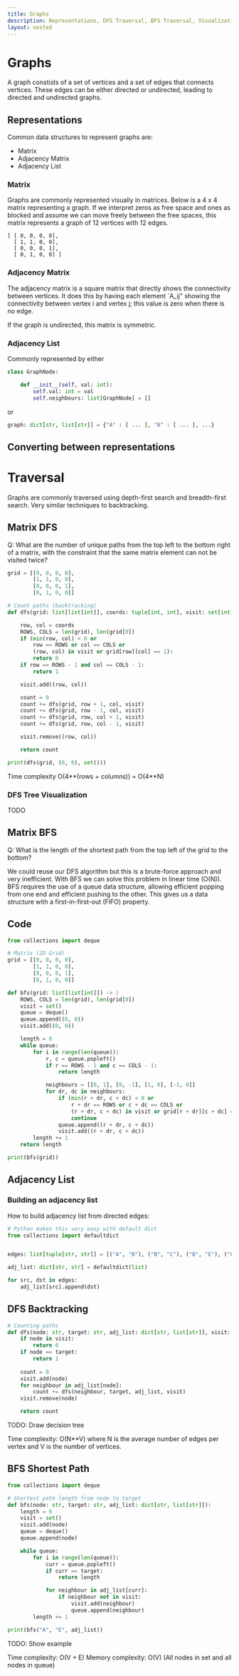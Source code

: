 ```yaml
---
title: Graphs
description: Representations, DFS Traversal, BFS Traversal, Visualization, Backtracking, Shortest Path
layout: nested
---
```


# Graphs

A graph constists of a set of vertices and a set of edges that connects vertices. These edges can be either directed or undirected, leading to directed and undirected graphs. 

## Representations

Common data structures to represent graphs are:

 - Matrix
 - Adjacency Matrix
 - Adjacency List

### Matrix

Graphs are commonly represented visually in matrices. Below is a 4 x 4 matrix representing a graph. If we interpret zeros as free space and ones as blocked and assume we can move freely between the free spaces, this matrix represents a graph of 12 vertices with 12 edges. 

```
[ [ 0, 0, 0, 0],
  [ 1, 1, 0, 0],
  [ 0, 0, 0, 1],
  [ 0, 1, 0, 0] ]
```

### Adjacency Matrix

The adjacency matrix is a square matrix that directly shows the connectivity between vertices. It does this by having each element `A_ij" showing the connectivity between vertex i and vertex j; this value is zero when there is no edge.

If the graph is undirected, this matrix is symmetric.

### Adjacency List

Commonly represented by either

```python
class GraphNode:

    def __init__(self, val: int):
        self.val: int = val
        self.neighbours: list[GraphNode] = []
```

or

```python
graph: dict[str, list[str]] = {"A" : [ ... ], "B" : [ ... ], ...}
```

## Converting between representations



# Traversal

Graphs are commonly traversed using depth-first search and breadth-first search. Very similar techniques to backtracking.

## Matrix DFS

Q: What are the number of unique paths from the top left to the bottom right of a matrix, with the constraint that the same matrix element can not be visited twice?

```python
grid = [[0, 0, 0, 0],
        [1, 1, 0, 0],
        [0, 0, 0, 1],
        [0, 1, 0, 0]]

# Count paths (backtracking)
def dfs(grid: list[list[int]], coords: tuple[int, int], visit: set[int]) -> int:

    row, col = coords
    ROWS, COLS = len(grid), len(grid[0])
    if (min(row, col) < 0 or
        row == ROWS or col == COLS or
        (row, col) in visit or grid[row][col] == 1):
        return 0
    if row == ROWS - 1 and col == COLS - 1:
        return 1

    visit.add((row, col))

    count = 0
    count += dfs(grid, row + 1, col, visit)
    count += dfs(grid, row - 1, col, visit)
    count += dfs(grid, row, col + 1, visit)
    count += dfs(grid, row, col - 1, visit)

    visit.remove((row, col))

    return count

print(dfs(grid, (0, 0), set()))
```

Time complexity O(4**(rows + columns)) = O(4**N)

### DFS Tree Visualization

TODO

## Matrix BFS

Q: What is the length of the shortest path from the top left of the grid to the bottom?

We could reuse our DFS algorithm but this is a brute-force approach and very inefficient. With BFS we can solve this problem in linear time (O(N)). BFS requires the use of a queue data structure, allowing efficient popping from one end and efficient pushing to the other. This gives us a data structure with a first-in-first-out (FIFO) property.

<!-- ## Visualization -->

## Code

```python
from collections import deque

# Matrix (2D Grid)
grid = [[0, 0, 0, 0],
        [1, 1, 0, 0],
        [0, 0, 0, 1],
        [0, 1, 0, 0]]

def bfs(grid: list[list[int]]) -> :
    ROWS, COLS = len(grid), len(grid[0])
    visit = set()
    queue = deque()
    queue.append((0, 0))
    visit.add((0, 0))

    length = 0
    while queue:
        for i in range(len(queue)):
            r, c = queue.popleft()
            if r == ROWS - 1 and c == COLS - 1:
                return length

            neighbours = [[0, 1], [0, -1], [1, 0], [-1, 0]]
            for dr, dc in neighbours:
                if (min(r + dr, c + dc) < 0 or
                    r + dr == ROWS or c + dc == COLS or
                    (r + dr, c + dc) in visit or grid[r + dr][c + dc] == 1):
                    continue
                queue.append((r + dr, c + dc))
                visit.add((r + dr, c + dc))
        length += 1
    return length

print(bfs(grid))
```


## Adjacency List


### Building an adjacency list

How to build adjacency list from directed edges:

```python
# Python makes this very easy with default dict
from collections import defaultdict


edges: list[tuple[str, str]] = [("A", "B"), ("B", "C"), ("B", "E"), ("C", "E"), ("E", "D")]

adj_list: dict[str, str] = defaultdict(list)

for src, dst in edges:
    adj_list[src].append(dst)
```

## DFS Backtracking

```python
# Counting paths
def dfs(node: str, target: str, adj_list: dict[str, list[str]], visit: set[str]) -> int:
    if node in visit:
        return 0
    if node == target:
        return 1
    
    count = 0
    visit.add(node)
    for neighbour in adj_list[node]:
        count += dfs(neighbour, target, adj_list, visit)
    visit.remove(node)

    return count
```

TODO: Draw decision tree

Time complexity: O(N**V) where N is the average number of edges per vertex and V is the number of vertices.

## BFS Shortest Path

```python
from collections import deque

# Shortest path length from node to target
def bfs(node: str, target: str, adj_list: dict[str, list[str]]):
    length = 0
    visit = set()
    visit.add(node)
    queue = deque()
    queue.append(node)

    while queue:
        for i in range(len(queue)):
            curr = queue.popleft()
            if curr == target:
                return length

            for neighbour in adj_list[curr]:
                if neighbour not in visit:
                    visit.add(neighbour)
                    queue.append(neighbour)
        length += 1

print(bfs("A", "E", adj_list))
```

TODO: Show example

Time complexity: O(V + E)
Memory complexity: O(V) (All nodes in set and all nodes in queue)